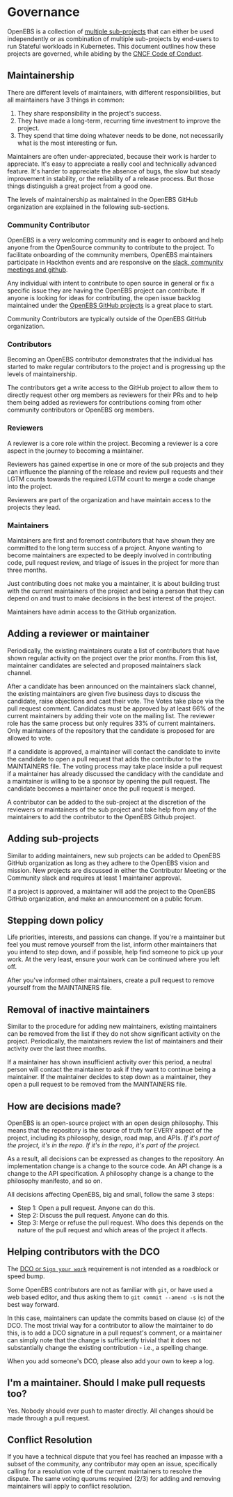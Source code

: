# Governance 

OpenEBS is a collection of [multiple sub-projects](./contribute/design#source-code-and-dependencies)
that can either be used independently or as combination of multiple sub-projects by end-users 
to run Stateful workloads in Kubernetes. This document outlines how these projects are governed,
while abiding by the [CNCF Code of Conduct](./CODE_OF_CONDUCT.md).

## Maintainership

There are different levels of maintainers, with different responsibilities, but
all maintainers have 3 things in common:

1) They share responsibility in the project's success.
2) They have made a long-term, recurring time investment to improve the project.
3) They spend that time doing whatever needs to be done, not necessarily what
is the most interesting or fun.

Maintainers are often under-appreciated, because their work is harder to appreciate.
It's easy to appreciate a really cool and technically advanced feature. It's harder
to appreciate the absence of bugs, the slow but steady improvement in stability,
or the reliability of a release process. But those things distinguish a great
project from a good one.

The levels of maintainership as maintained in the OpenEBS GitHub organization are
explained in the following sub-sections. 

### Community Contributor

OpenEBS is a very welcoming community and is eager to onboard and help anyone
from the OpenSource community to contribute to the project. To facilitate onboarding
of the community members, OpenEBS maintainers participate in Hackthon events and are
responsive on the [slack, community meetings and github](./community/). 

Any individual with intent to contribute to open source in general or fix a specific
issue they are having the OpenEBS project can contribute. If anyone is looking for 
ideas for contributing, the open issue backlog maintained under the 
[OpenEBS GitHub projects](https://github.com/orgs/openebs/projects) is a great place to start. 

Community Contributors are typically outside of the OpenEBS GitHub organization. 

### Contributors 

Becoming an OpenEBS contributor demonstrates that the individual has started to make 
regular contributors to the project and is progressing up the levels of maintainership. 

The contributors get a write access to the GitHub project to allow them to directly request 
other org members as reviewers for their PRs and to help them being added as reviewers for
contributions coming from other community contributors or OpenEBS org members. 

### Reviewers

A reviewer is a core role within the project. Becoming a reviewer is a core aspect in
the journey to becoming a maintainer.

Reviewers has gained expertise in one or more of the sub projects and they can influence the
planning of the release and review pull requests and their LGTM counts towards the
required LGTM count to merge a code change into the project.

Reviewers are part of the organization and have maintain access to the projects they lead.


### Maintainers

Maintainers are first and foremost contributors that have shown they are
committed to the long term success of a project. Anyone wanting to become
maintainers are expected to be deeply involved in contributing code, pull
request review, and triage of issues in the project for more than three months.

Just contributing does not make you a maintainer, it is about building trust
with the current maintainers of the project and being a person that they can
depend on and trust to make decisions in the best interest of the project.

Maintainers have admin access to the GitHub organization.

## Adding a reviewer or maintainer 

Periodically, the existing maintainers curate a list of contributors that have
shown regular activity on the project over the prior months. From this list,
maintainer candidates are selected and proposed maintainers slack channel.

After a candidate has been announced on the maintainers slack channel, the
existing maintainers are given five business days to discuss the candidate,
raise objections and cast their vote. The Votes take place via the pull request 
comment. Candidates must be approved by at least 66% of the
current maintainers by adding their vote on the mailing list. The reviewer role
has the same process but only requires 33% of current maintainers. Only
maintainers of the repository that the candidate is proposed for are allowed to
vote.

If a candidate is approved, a maintainer will contact the candidate to invite
the candidate to open a pull request that adds the contributor to the
MAINTAINERS file. The voting process may take place inside a pull request if a
maintainer has already discussed the candidacy with the candidate and a
maintainer is willing to be a sponsor by opening the pull request. The candidate
becomes a maintainer once the pull request is merged.

A contributor can be added to the sub-project at the discretion of the reviewers or
maintainers of the sub project and take help from any of the maintainers to add the
contributor to the OpenEBS Github project. 

## Adding sub-projects

Similar to adding maintainers, new sub projects can be added to OpenEBS
GitHub organization as long as they adhere to the OpenEBS vision and mission. 
New projects are discussed in either the Contributor Meeting or the Community 
slack and requires at least 1 maintainer approval.

If a project is approved, a maintainer will add the project to the OpenEBS
GitHub organization, and make an announcement on a public forum.

## Stepping down policy

Life priorities, interests, and passions can change. If you're a maintainer but
feel you must remove yourself from the list, inform other maintainers that you
intend to step down, and if possible, help find someone to pick up your work.
At the very least, ensure your work can be continued where you left off.

After you've informed other maintainers, create a pull request to remove
yourself from the MAINTAINERS file.

## Removal of inactive maintainers

Similar to the procedure for adding new maintainers, existing maintainers can
be removed from the list if they do not show significant activity on the
project. Periodically, the maintainers review the list of maintainers and their
activity over the last three months.

If a maintainer has shown insufficient activity over this period, a neutral
person will contact the maintainer to ask if they want to continue being
a maintainer. If the maintainer decides to step down as a maintainer, they
open a pull request to be removed from the MAINTAINERS file.

## How are decisions made?

OpenEBS is an open-source project with an open design philosophy. This means
that the repository is the source of truth for EVERY aspect of the project,
including its philosophy, design, road map, and APIs. *If it's part of the
project, it's in the repo. If it's in the repo, it's part of the project.*

As a result, all decisions can be expressed as changes to the repository. An
implementation change is a change to the source code. An API change is a change
to the API specification. A philosophy change is a change to the philosophy
manifesto, and so on.

All decisions affecting OpenEBS, big and small, follow the same 3 steps:

* Step 1: Open a pull request. Anyone can do this.
* Step 2: Discuss the pull request. Anyone can do this.
* Step 3: Merge or refuse the pull request. Who does this depends on the nature
of the pull request and which areas of the project it affects.

## Helping contributors with the DCO

The [DCO or `Sign your work`](./CONTRIBUTING.md#sign-your-work)
requirement is not intended as a roadblock or speed bump.

Some OpenEBS contributors are not as familiar with `git`, or have used a web
based editor, and thus asking them to `git commit --amend -s` is not the best
way forward.

In this case, maintainers can update the commits based on clause (c) of the DCO.
The most trivial way for a contributor to allow the maintainer to do this, is to
add a DCO signature in a pull request's comment, or a maintainer can simply
note that the change is sufficiently trivial that it does not substantially
change the existing contribution - i.e., a spelling change.

When you add someone's DCO, please also add your own to keep a log.

## I'm a maintainer. Should I make pull requests too?

Yes. Nobody should ever push to master directly. All changes should be
made through a pull request.

## Conflict Resolution

If you have a technical dispute that you feel has reached an impasse with a
subset of the community, any contributor may open an issue, specifically
calling for a resolution vote of the current maintainers to resolve the dispute.
The same voting quorums required (2/3) for adding and removing maintainers
will apply to conflict resolution.
